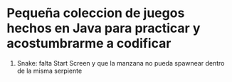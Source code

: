 # Pequeña coleccion de juegos hechos en Java para practicar y acostumbrarme a codificar
1. Snake: falta Start Screen y que la manzana no pueda spawnear dentro de la misma serpiente
